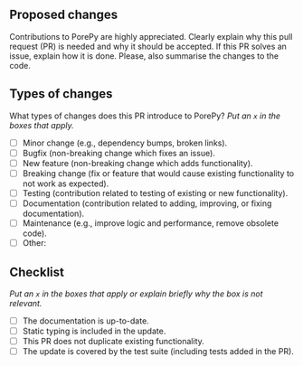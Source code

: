 ## Proposed changes

Contributions to PorePy are highly appreciated. Clearly explain why this pull request (PR) is needed and why it should be accepted. If this PR solves an issue, explain how it is done. Please, also summarise the changes to the code.

## Types of changes

What types of changes does this PR introduce to PorePy?
_Put an `x` in the boxes that apply._

- [ ] Minor change (e.g., dependency bumps, broken links).
- [ ] Bugfix (non-breaking change which fixes an issue).
- [ ] New feature (non-breaking change which adds functionality).
- [ ] Breaking change (fix or feature that would cause existing functionality to not work as expected).
- [ ] Testing (contribution related to testing of existing or new functionality).
- [ ] Documentation (contribution related to adding, improving, or fixing documentation).
- [ ] Maintenance (e.g., improve logic and performance, remove obsolete code).
- [ ] Other:

## Checklist

_Put an `x` in the boxes that apply or explain briefly why the box is not relevant._

- [ ] The documentation is up-to-date.
- [ ] Static typing is included in the update.
- [ ] This PR does not duplicate existing functionality.
- [ ] The update is covered by the test suite (including tests added in the PR).
